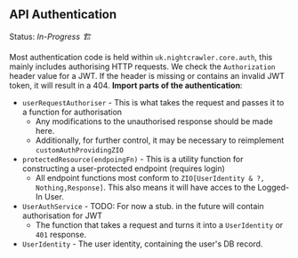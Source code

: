API Authentication
---
Status: *In-Progress  🏗*


Most authentication code is held within `uk.nightcrawler.core.auth`, this mainly includes authorising HTTP requests. We 
check the `Authorization` header value for a JWT. If the header is missing or contains an invalid JWT token, it will result in a 404.
**Import parts of the authentication**:
- `userRequestAuthoriser` - This is what takes the request and passes it to a function for authorisation
  - Any modifications to the unauthorised response should be made here.
  - Additionally, for further control, it may be necessary to reimplement `customAuthProvidingZIO`
- `protectedResource(endpoingFn)` - This is a utility function for constructing a user-protected endpoint (requires login)
  - All endpoint functions most conform to `ZIO[UserIdentity & ?, Nothing,Response]`. This also means it will have acces to the Logged-In User.
- `UserAuthService` - TODO: For now a stub. in the future will contain authorisation for JWT
  - The function that takes a request and turns it into a `UserIdentity` or `401` response.
- `UserIdentity` - The user identity, containing the user's DB record.
